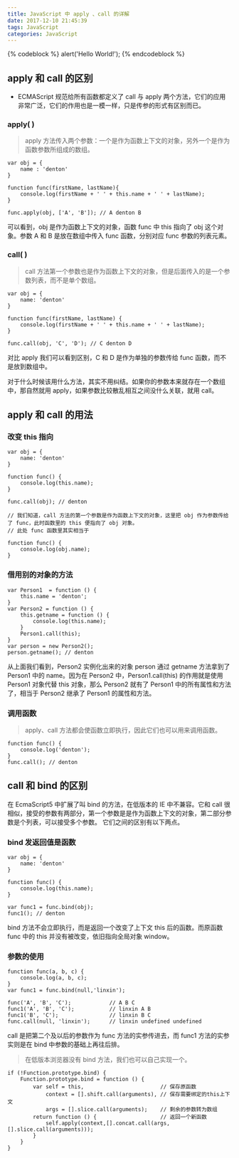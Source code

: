```yaml
---
title: JavaScript 中 apply 、call 的详解
date: 2017-12-10 21:45:39
tags: JavaScript
categories: JavaScript
---
```


{% codeblock %}
alert('Hello World!');
{% endcodeblock %}

## apply 和 call 的区别

- ECMAScript 规范给所有函数都定义了 call 与 apply 两个方法，它们的应用非常广泛，它们的作用也是一模一样，只是传参的形式有区别而已。

### apply( )
<!-- more -->
> apply 方法传入两个参数：一个是作为函数上下文的对象，另外一个是作为函数参数所组成的数组。

```
var obj = {
    name : 'denton'
}

function func(firstName, lastName){
    console.log(firstName + ' ' + this.name + ' ' + lastName);
}

func.apply(obj, ['A', 'B']); // A denton B
```

可以看到，obj 是作为函数上下文的对象，函数 func 中 this 指向了 obj 这个对象。参数 A 和 B 是放在数组中传入 func 函数，分别对应 func 参数的列表元素。

### call( )

> call 方法第一个参数也是作为函数上下文的对象，但是后面传入的是一个参数列表，而不是单个数组。

```
var obj = {
    name: 'denton'
}

function func(firstName, lastName) {
    console.log(firstName + ' ' + this.name + ' ' + lastName);
}

func.call(obj, 'C', 'D'); // C denton D
```

对比 apply 我们可以看到区别，C 和 D 是作为单独的参数传给 func 函数，而不是放到数组中。

对于什么时候该用什么方法，其实不用纠结。如果你的参数本来就存在一个数组中，那自然就用 apply，如果参数比较散乱相互之间没什么关联，就用 call。

## apply 和 call 的用法

### 改变 this 指向

```
var obj = {
    name: 'denton'
}

function func() {
    console.log(this.name);
}

func.call(obj); // denton

// 我们知道，call 方法的第一个参数是作为函数上下文的对象，这里把 obj 作为参数传给了 func，此时函数里的 this 便指向了 obj 对象。
// 此处 func 函数里其实相当于

function func() {
    console.log(obj.name);
}
```

### 借用别的对象的方法
```
var Person1  = function () {
    this.name = 'denton';
}
var Person2 = function () {
    this.getname = function () {
        console.log(this.name);
    }
    Person1.call(this);
}
var person = new Person2();
person.getname(); // denton
```
从上面我们看到，Person2 实例化出来的对象 person 通过 getname 方法拿到了 Person1 中的 name。因为在 Person2 中，Person1.call(this) 的作用就是使用 Person1 对象代替 this 对象，那么 Person2 就有了 Person1 中的所有属性和方法了，相当于 Person2 继承了 Person1 的属性和方法。

### 调用函数

> apply、call 方法都会使函数立即执行，因此它们也可以用来调用函数。

```
function func() {
    console.log('denton');
}
func.call(); // denton
```

## call 和 bind 的区别

在 EcmaScript5 中扩展了叫 bind 的方法，在低版本的 IE 中不兼容。它和 call 很相似，接受的参数有两部分，第一个参数是是作为函数上下文的对象，第二部分参数是个列表，可以接受多个参数。
它们之间的区别有以下两点。

### bind 发返回值是函数

```
var obj = {
    name: 'denton'
}

function func() {
    console.log(this.name);
}

var func1 = func.bind(obj);
func1(); // denton
```

bind 方法不会立即执行，而是返回一个改变了上下文 this 后的函数。而原函数 func 中的 this 并没有被改变，依旧指向全局对象 window。

### 参数的使用

```
function func(a, b, c) {
    console.log(a, b, c);
}
var func1 = func.bind(null,'linxin');

func('A', 'B', 'C');            // A B C
func1('A', 'B', 'C');           // linxin A B
func1('B', 'C');                // linxin B C
func.call(null, 'linxin');      // linxin undefined undefined
```

call 是把第二个及以后的参数作为 func 方法的实参传进去，而 func1 方法的实参实则是在 bind 中参数的基础上再往后排。

> 在低版本浏览器没有 bind 方法，我们也可以自己实现一个。

```
if (!Function.prototype.bind) {
    Function.prototype.bind = function () {
        var self = this,                        // 保存原函数
            context = [].shift.call(arguments), // 保存需要绑定的this上下文
            args = [].slice.call(arguments);    // 剩余的参数转为数组
        return function () {                    // 返回一个新函数
            self.apply(context,[].concat.call(args, [].slice.call(arguments)));
        }
    }
}
```